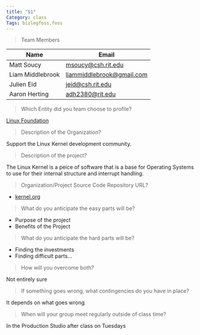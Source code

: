 ```yaml
---
title: "$1"
Category: class
Tags: bizlegfoss,foss
---
```


>  Team Members

| Name             | Email                       |
|------------------|-----------------------------|
| Matt Soucy       | <msoucy@csh.rit.edu>        |
| Liam Middlebrook | <liammiddlebrook@gmail.com> |
| Julien Eid       | <jeid@csh.rit.edu>          |
| Aaron Herting    | <adh2380@rit.edu>           |

>  Which Entity did you team choose to profile?

[Linux Foundation](http://www.linuxfoundation.org/)

>  Description of the Organization?

Support the Linux Kernel development community.

>  Description of the project?

The Linux Kernel is a peice of software that is a base for Operating Systems to use for their internal structure and interrupt handling.

>  Organization/Project Source Code Repository URL?

- [kernel.org](https://www.kernel.org/)

>  What do you anticipate the easy parts will be?

- Purpose of the project
- Benefits of the Project

>  What do you anticipate the hard parts will be?

- Finding the investments
- Finding difficult parts...

>  How will you overcome both?

Not entirely sure

>  If something goes wrong, what contingencies do you have in place?

It depends on what goes wrong

>  When will your group meet regularly outside of class time?

In the Production Studio after class on Tuesdays

